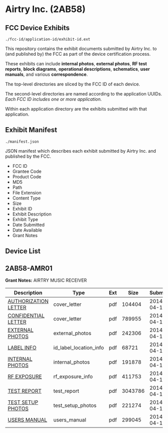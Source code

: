 # Airtry Inc. (2AB58)
## FCC Device Exhibits

```
./fcc-id/application-id/exhibit-id.ext
```

This repository contains the exhibit documents submitted by Airtry Inc. to (and published by) the FCC as part of the device certification process.

These exhibits can include **internal photos**, **external photos**, **RF test reports**, **block diagrams**, **operational descriptions**, **schematics**, **user manuals**, and various **correspondence**.

The top-level directories are sliced by the FCC ID of each device.

The second-level directories are named according to the application UUIDs. *Each FCC ID includes one or more application.*

Within each application directory are the exhibits submitted with that application. 

## Exhibit Manifest

```
./manifest.json
```

JSON manifest which describes each exhibit submitted by Airtry Inc. and published by the FCC.

- FCC ID
- Grantee Code
- Product Code
- MD5
- Path
- File Extension
- Content Type
- Size
- Exhibit ID
- Exhibit Description
- Exhibit Type
- Date Submitted
- Date Available
- Grant Notes

## Device List
## 2AB58-AMR01
**Grant Notes:** AIRTRY MUSIC RECEIVER

| Description | Type | Ext | Size | Submitted | Available |
| ----------- | ---- | --- | ---- | --------- | --------- |
| [AUTHORIZATION LETTER](2AB58-AMR01/9f289d9e5d3b40384aab2d3357a3707e/2239832.pdf) | cover_letter | pdf | 104404 | 2014-04-11 | 2014-04-11 |
| [CONFIDENTIAL LETTER](2AB58-AMR01/9f289d9e5d3b40384aab2d3357a3707e/2239833.pdf) | cover_letter | pdf | 789955 | 2014-04-11 | 2014-04-11 |
| [EXTERNAL PHOTOS](2AB58-AMR01/9f289d9e5d3b40384aab2d3357a3707e/2239828.pdf) | external_photos | pdf | 242306 | 2014-04-11 | 2014-10-07 |
| [LABEL INFO](2AB58-AMR01/9f289d9e5d3b40384aab2d3357a3707e/2239836.pdf) | id_label_location_info | pdf | 68721 | 2014-04-11 | 2014-04-11 |
| [INTERNAL PHOTOS](2AB58-AMR01/9f289d9e5d3b40384aab2d3357a3707e/2239829.pdf) | internal_photos | pdf | 191878 | 2014-04-11 | 2014-10-07 |
| [RF EXPOSURE](2AB58-AMR01/9f289d9e5d3b40384aab2d3357a3707e/2239835.pdf) | rf_exposure_info | pdf | 411753 | 2014-04-11 | 2014-04-11 |
| [TEST REPORT](2AB58-AMR01/9f289d9e5d3b40384aab2d3357a3707e/2239834.pdf) | test_report | pdf | 3043786 | 2014-04-11 | 2014-04-11 |
| [TEST SETUP PHOTOS](2AB58-AMR01/9f289d9e5d3b40384aab2d3357a3707e/2239831.pdf) | test_setup_photos | pdf | 221274 | 2014-04-11 | 2014-10-07 |
| [USERS MANUAL](2AB58-AMR01/9f289d9e5d3b40384aab2d3357a3707e/2239830.pdf) | users_manual | pdf | 299045 | 2014-04-11 | 2014-10-07 |
